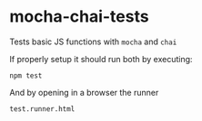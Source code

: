 mocha-chai-tests
================

Tests basic JS functions with `mocha` and `chai`

If properly setup it should run both by executing:

`npm test`

And by opening in a browser the runner

`test.runner.html`
